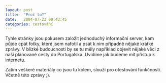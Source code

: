```yaml
---
layout: post
title:  "Proč to?"
date:   2004-07-23 09:43:45
categories: cestování
---
```


Tyhle stránky jsou pokusem založit jednoduchý informační server, kam půjde cpát fotky, které jsem nafotil a psát k nim případně nějaké krátké zprávy. V blízké budoucnosti by se tu měly například objevit nějaké věci z naší plánované cesty do Portugalska. Uvidíme jak budeme mít přístup k internetu.

Zatím veškeré materiály co jsou tu kolem, slouží pro otestování funkčnosti. Včetně této zprávy ;).